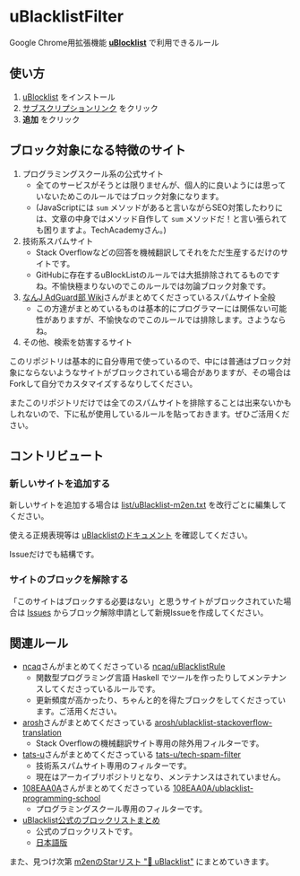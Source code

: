 # uBlacklistFilter

Google Chrome用拡張機能 **[uBlocklist](https://chrome.google.com/webstore/detail/ublacklist/pncfbmialoiaghdehhbnbhkkgmjanfhe)** で利用できるルール

## 使い方

1. [uBlocklist](https://chrome.google.com/webstore/detail/ublacklist/pncfbmialoiaghdehhbnbhkkgmjanfhe) をインストール
2. [サブスクリプションリンク]() をクリック
3. **追加** をクリック

## ブロック対象になる特徴のサイト

1. プログラミングスクール系の公式サイト
   - 全てのサービスがそうとは限りませんが、個人的に良いようには思っていないためこのルールではブロック対象になります。
   - (JavaScriptには `sum` メソッドがあると言いながらSEO対策したわりには、文章の中身ではメソッド自作して `sum` メソッドだ！と言い張られても困りますよ。TechAcademyさん。)
2. 技術系スパムサイト
   - Stack Overflowなどの回答を機械翻訳してそれをただ生産するだけのサイトです。
   - GitHubに存在するuBlockListのルールでは大抵排除されてるものですね。不愉快極まりないのでこのルールでは勿論ブロック対象です。
3. [なんJ AdGuard部 Wiki](https://wikiwiki.jp/nanj-adguard/)さんがまとめてくださっているスパムサイト全般
   - この方達がまとめているものは基本的にプログラマーには関係ない可能性がありますが、不愉快なのでこのルールでは排除します。さようならね。
4. その他、検索を妨害するサイト

このリポジトリは基本的に自分専用で使っているので、中には普通はブロック対象にならないようなサイトがブロックされている場合がありますが、その場合はForkして自分でカスタマイズするなりしてください。

またこのリポジトリだけでは全てのスパムサイトを排除することは出来ないかもしれないので、下に私が使用しているルールを貼っておきます。ぜひご活用ください。

## コントリビュート

### 新しいサイトを追加する

新しいサイトを追加する場合は [list/uBlacklist-m2en.txt]() を改行ごとに編集してください。

使える正規表現等は [uBlacklistのドキュメント](https://iorate.github.io/ublacklist/docs/advanced-features) を確認してください。

Issueだけでも結構です。

### サイトのブロックを解除する

「このサイトはブロックする必要はない」と思うサイトがブロックされていた場合は [Issues](https://github.com/m2en/uBlacklistFilter/issues) からブロック解除申請として新規Issueを作成してください。

## 関連ルール

- [ncaq](https://github.com/ncaq)さんがまとめてくださっている [ncaq/uBlacklistRule](https://github.com/ncaq/uBlacklistRule)
  - 関数型プログラミング言語 Haskell でツールを作ったりしてメンテナンスしてくださっているルールです。
  - 更新頻度が高かったり、ちゃんと的を得たブロックをしてくださっています。ご活用ください。
- [arosh](https://github.com/arosh)さんがまとめてくださっている [arosh/ublacklist-stackoverflow-translation](https://github.com/arosh/ublacklist-stackoverflow-translation)
  - Stack Overflowの機械翻訳サイト専用の除外用フィルターです。
- [tats-u](https://github.com/tats-u)さんがまとめてくださっている [tats-u/tech-spam-filter](https://github.com/tats-u/tech-spam-filter)
  - 技術系スパムサイト専用のフィルターです。
  - 現在はアーカイブリポジトリとなり、メンテナンスはされていません。
- [108EAA0A](https://github.com/108EAA0A)さんがまとめてくださっている [108EAA0A/ublacklist-programming-school](https://github.com/108EAA0A/ublacklist-programming-school)
  - プログラミングスクール専用のフィルターです。
- [uBlacklist公式のブロックリストまとめ](https://iorate.github.io/ublacklist/subscriptions)
  - 公式のブロックリストです。
  - [日本語版](https://iorate.github.io/ublacklist/ja/subscriptions)

また、見つけ次第 [m2enのStarリスト "🚫 uBlacklist"](https://github.com/stars/m2en/lists/ublacklist) にまとめていきます。
